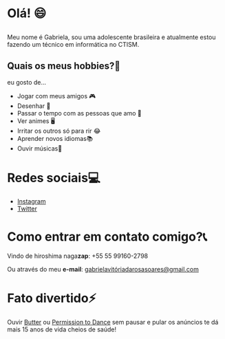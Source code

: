 # Olá! 😄
## 
Meu nome é Gabriela, sou uma adolescente brasileira e atualmente estou fazendo um técnico em informática no CTISM.

## Quais os meus hobbies?🎨
eu gosto de...
- Jogar com meus amigos 🎮
- Desenhar 🎨
- Passar o tempo com as pessoas que amo 🥰
- Ver animes 🖥️
- Irritar os outros só para rir 😂
- Aprender novos idiomas📚
- Ouvir músicas🎵

# Redes sociais💻 

-   [Instagram](https://www.instagram.com/gab.srosa/)
-   [Twitter](https://twitter.com/gabsculture_)

# Como entrar em contato comigo?📞
Vindo de hiroshima naga**zap**: +55 55 99160-2798

Ou através do meu **e-mail**: gabrielavitóriadarosasoares@gmail.com

# Fato divertido⚡
Ouvir [Butter](https://www.youtube.com/watch?v=WMweEpGlu_U) ou [Permission to Dance](https://www.youtube.com/watch?v=CuklIb9d3fI) sem pausar e pular os anúncios te dá mais 15 anos de vida cheios de saúde!

